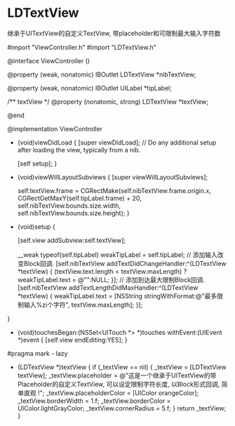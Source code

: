 # LDTextView
继承于UITextView的自定义TextView, 带placeholder和可限制最大输入字符数

#import "ViewController.h"
#import "LDTextView.h"

@interface ViewController ()

@property (weak, nonatomic) IBOutlet LDTextView *nibTextView;

@property (weak, nonatomic) IBOutlet UILabel *tipLabel;


/** textView */
@property (nonatomic, strong) LDTextView *textView;

@end

@implementation ViewController

- (void)viewDidLoad {
    [super viewDidLoad];
    // Do any additional setup after loading the view, typically from a nib.
    
    
    [self setup];
}

- (void)viewWillLayoutSubviews {
    [super viewWillLayoutSubviews];
    
    self.textView.frame = CGRectMake(self.nibTextView.frame.origin.x, CGRectGetMaxY(self.tipLabel.frame) + 20, self.nibTextView.bounds.size.width, self.nibTextView.bounds.size.height);
}

- (void)setup {
    
    [self.view addSubview:self.textView];
    
    __weak typeof(self.tipLabel) weakTipLabel = self.tipLabel;
    // 添加输入改变Block回调.
    [self.nibTextView addTextDidChangeHandler:^(LDTextView *textView) {
        (textView.text.length < textView.maxLength) ? weakTipLabel.text = @"":NULL;
    }];
    // 添加到达最大限制Block回调.
    [self.nibTextView addTextLengthDidMaxHandler:^(LDTextView *textView) {
        weakTipLabel.text = [NSString stringWithFormat:@"最多限制输入%zi个字符", textView.maxLength];
    }];
    
}


- (void)touchesBegan:(NSSet<UITouch *> *)touches withEvent:(UIEvent *)event {
    [self.view endEditing:YES];
}


#pragma mark - lazy
- (LDTextView *)textView {
    if (_textView == nil) {
        _textView = [LDTextView textView];
        _textView.placeholder = @"这是一个继承于UITextView的带Placeholder的自定义TextView, 可以设定限制字符长度, 以Block形式回调, 简单直观 !";
        _textView.placeholderColor = [UIColor orangeColor];
        _textView.borderWidth = 1.f;
        _textView.borderColor = UIColor.lightGrayColor;
        _textView.cornerRadius = 5.f;
    }
    return _textView;
}
